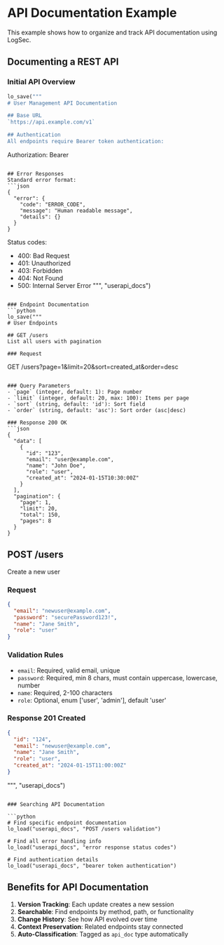 # API Documentation Example

This example shows how to organize and track API documentation using LogSec.

## Documenting a REST API

### Initial API Overview
```python
lo_save("""
# User Management API Documentation

## Base URL
`https://api.example.com/v1`

## Authentication
All endpoints require Bearer token authentication:
```
Authorization: Bearer <token>
```

## Error Responses
Standard error format:
```json
{
  "error": {
    "code": "ERROR_CODE",
    "message": "Human readable message",
    "details": {}
  }
}
```

Status codes:
- 400: Bad Request
- 401: Unauthorized
- 403: Forbidden
- 404: Not Found
- 500: Internal Server Error
""", "userapi_docs")
```

### Endpoint Documentation
```python
lo_save("""
# User Endpoints

## GET /users
List all users with pagination

### Request
```
GET /users?page=1&limit=20&sort=created_at&order=desc
```

### Query Parameters
- `page` (integer, default: 1): Page number
- `limit` (integer, default: 20, max: 100): Items per page
- `sort` (string, default: 'id'): Sort field
- `order` (string, default: 'asc'): Sort order (asc|desc)

### Response 200 OK
```json
{
  "data": [
    {
      "id": "123",
      "email": "user@example.com",
      "name": "John Doe",
      "role": "user",
      "created_at": "2024-01-15T10:30:00Z"
    }
  ],
  "pagination": {
    "page": 1,
    "limit": 20,
    "total": 150,
    "pages": 8
  }
}
```

## POST /users
Create a new user

### Request
```json
{
  "email": "newuser@example.com",
  "password": "securePassword123!",
  "name": "Jane Smith",
  "role": "user"
}
```

### Validation Rules
- `email`: Required, valid email, unique
- `password`: Required, min 8 chars, must contain uppercase, lowercase, number
- `name`: Required, 2-100 characters
- `role`: Optional, enum ['user', 'admin'], default 'user'

### Response 201 Created
```json
{
  "id": "124",
  "email": "newuser@example.com",
  "name": "Jane Smith",
  "role": "user",
  "created_at": "2024-01-15T11:00:00Z"
}
```
""", "userapi_docs")
```

### Searching API Documentation

```python
# Find specific endpoint documentation
lo_load("userapi_docs", "POST /users validation")

# Find all error handling info
lo_load("userapi_docs", "error response status codes")

# Find authentication details
lo_load("userapi_docs", "bearer token authentication")
```

## Benefits for API Documentation

1. **Version Tracking**: Each update creates a new session
2. **Searchable**: Find endpoints by method, path, or functionality
3. **Change History**: See how API evolved over time
4. **Context Preservation**: Related endpoints stay connected
5. **Auto-Classification**: Tagged as `api_doc` type automatically
